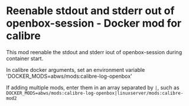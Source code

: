 # Reenable stdout and stderr out of openbox-session - Docker mod for calibre

This mod reenable the stdout and stderr iout of openbox-session during container start.

In calibre docker arguments, set an environment variable 'DOCKER_MODS=abws/mods:calibre-log-openbox'

If adding multiple mods, enter them in an array separated by `|`, such as `DOCKER_MODS=abws/mods:calibre-log-openbox|linuxserver/mods:calibre-mod2`
